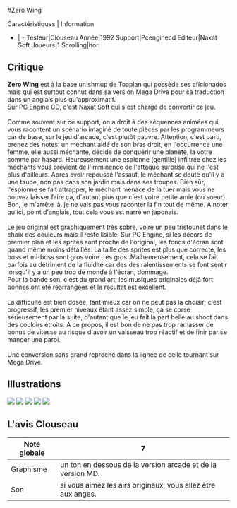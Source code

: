 #Zero Wing

Caractéristiques | Information
- | -
Testeur|Clouseau
Année|1992
Support|Pcenginecd
Editeur|Naxat Soft
Joueurs|1
Scrolling|hor

## Critique
<b>Zero Wing</b> est à la base un shmup de Toaplan qui possède ses aficionados mais qui est surtout connut dans sa version Mega Drive pour sa traduction dans un anglais plus qu'approximatif.<br/>Sur PC Engine CD, c'est Naxat Soft qui s'est chargé de convertir ce jeu.<br/><br/>Comme souvent sur ce support, on a droit à des séquences animées qui vous racontent un scénario imaginé de toute pièces par les programmeurs car de base, sur le jeu d'arcade, c'est plutôt pauvre. Attention, c'est parti, prenez des notes: un méchant aidé de son bras droit, en l'occurrence une femme, elle aussi méchante, décide de conquérir une planète, la votre comme par hasard. Heureusement une espionne (gentille) infiltrée chez les méchants vous prévient de l'imminence de l'attaque surprise qui ne l'est plus d'ailleurs. Après avoir repoussé l'assaut, le méchant se doute qu'il y a une taupe, non pas dans son jardin mais dans ses troupes. Bien sûr, l'espionne se fait attrapper, le méchant menace de la tuer mais vous ne pouvez laisser faire ça, d'autant plus que c'est votre petite amie (ou soeur). Bon, je m'arrête là, je ne vais pas vous raconter la fin tout de même. A noter qu'ici,  point d'anglais, tout cela vous est narré en japonais.<br/><br/>Le jeu original est graphiquement très sobre, voire un peu tristounet dans le choix des couleurs mais il reste lisible. Sur PC Engine, si les décors de premier plan et les sprites sont proche de l'original, les fonds d'écran sont quand même moins détaillés. La taille des sprites est plus que correcte, les boss  et mi-boss sont gros voire très gros. Malheureusement, cela se fait parfois au détriment de la fluidité car des des ralentissements se font sentir lorsqu'il y a un peu trop de monde à l'écran, dommage.<br/>Pour la bande son, c'est du grand art, les musiques originales déjà fort bonnes ont été réarrangées et le résultat est excellent.<br/><br/>La difficulté est bien dosée, tant mieux car on ne peut pas la choisir; c'est progressif, les premier niveaux étant assez simple, ça se corse sérieusement par la suite, d'autant que le jeu fait la part belle au shoot dans des couloirs étroits. A ce propos, il est bon de ne pas trop ramasser de bonus de vitesse au risque d'avoir un vaisseau trop réactif et de finir par se manger une paroi.<br/><br/>Une conversion sans grand reproche dans la lignée de celle tournant sur Mega Drive.

## Illustrations
![](http://www.shmup.com/images/thumbs/img_fiche_1_758.jpg)
![](http://www.shmup.com/images/thumbs/img_fiche_2_758.jpg)
![](http://www.shmup.com/images/thumbs/img_fiche_3_758.jpg)
![](http://www.shmup.com/images/thumbs/img_fiche_4_758.jpg)
![](http://www.shmup.com/images/thumbs/img_fiche_5_758.jpg)

## L'avis Clouseau
Note globale|7
-|-
Graphisme|un ton en dessous de la version arcade et de la version MD.
Son|si vous aimez les airs originaux, vous allez être aux anges.
